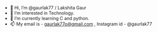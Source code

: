 - 👋 Hi, I’m @gaurlak77 / Lakshita Gaur
- 👀 I’m interested in Technology.
- 🌱 I’m currently learning C and python.
- 📫 My email is - gaurlak77o@gmail.com , Instagram id - @gaurlak77
